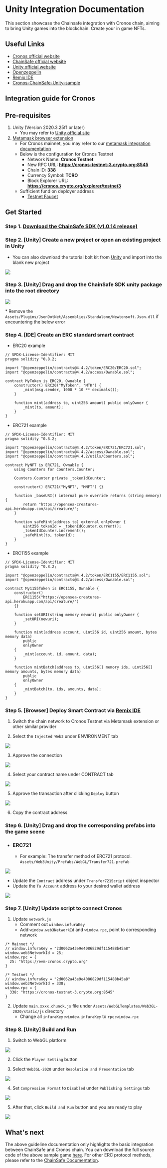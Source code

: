 
# Unity Integration Documentation

This section showcase the Chainsafe integration with Cronos chain, aiming to bring Unity games into the blockchain. Create your in game NFTs.

## Useful Links

- [Cronos official website](https://cronos.crypto.org/)
- [ChainSafe official website](https://chainsafe.github.io/)
- [Unity official website](https://unity.com/)
- [Openzeppelin](https://docs.openzeppelin.com/)
- [Remix IDE](https://remix.ethereum.org/)
- [Cronos-ChainSafe-Unity-sample](./assets/cronos-chainsafe-unity-sample.unitypackage.zip)

## Integration guide for Cronos

## Pre-requisites
1. Unity (Version 2020.3.25f1 or later)
   - You may refer to [Unity official site](https://unity3d.com/get-unity/download)
2. [Metamask browser extension](https://metamask.io/download/)
   - For Cronos mainnet, you may refer to our [metamask integration documentation](https://cronos.crypto.org/docs/getting-started/metamask.html#connecting-to-the-cronos-mainnet-beta)
   - Below is the configuration for Cronos Testnet
     - Network Name: **Cronos Testnet**
     - New RPC URL: **https://cronos-testnet-3.crypto.org:8545**
     - Chain ID: **338**
     - Currency Symbol: **TCRO**
     - Block Explorer URL: **https://cronos.crypto.org/explorer/testnet3**
   - Sufficient fund on deployer address
     - [Testnet Faucet](https://cronos.crypto.org/faucet/)

## Get Started

### Step 1. [Download the ChainSafe SDK (v1.0.14 release)](https://github.com/ChainSafe/web3.unity/releases/tag/v1.0.14)

### Step 2. [Unity] Create a new project or open an existing project in Unity
- You can also download the tutorial bolt kit from [Unity](https://assetstore.unity.com/packages/essentials/tutorial-projects/bolt-kit-platformer-tutorial-assets-168067) and import into the blank new project
<img src="./assets/cronos-gamefi-integration-step2.png" />

### Step 3. [Unity] Drag and drop the ChainSafe SDK unity package into the root directory
<img src="./assets/cronos-gamefi-integration-step3.png" />

  \* Remove the `Assets/Plugins/JsonDotNet/Assemblies/Standalone/Newtonsoft.Json.dll` if encountering the below error

### Step 4. [IDE] Create an ERC standard smart contract
- ERC20 example

```
// SPDX-License-Identifier: MIT
pragma solidity ^0.8.2;

import "@openzeppelin/contracts@4.4.2/token/ERC20/ERC20.sol";
import "@openzeppelin/contracts@4.4.2/access/Ownable.sol";

contract MyToken is ERC20, Ownable {
    constructor() ERC20("MyToken", "MTK") {
        _mint(msg.sender, 1000 * 10 ** decimals());
    }

    function mint(address to, uint256 amount) public onlyOwner {
        _mint(to, amount);
    }
}
```
- ERC721 example

```
// SPDX-License-Identifier: MIT
pragma solidity ^0.8.2;

import "@openzeppelin/contracts@4.4.2/token/ERC721/ERC721.sol";
import "@openzeppelin/contracts@4.4.2/access/Ownable.sol";
import "@openzeppelin/contracts@4.4.2/utils/Counters.sol";

contract MyNFT is ERC721, Ownable {
    using Counters for Counters.Counter;

    Counters.Counter private _tokenIdCounter;

    constructor() ERC721("MyNFT", "MNFT") {}

    function _baseURI() internal pure override returns (string memory) {
        return "https://opensea-creatures-api.herokuapp.com/api/creature/";
    }

    function safeMint(address to) external onlyOwner {
        uint256 tokenId = _tokenIdCounter.current();
        _tokenIdCounter.increment();
        _safeMint(to, tokenId);
    }
}

```
- ERC1155 example

```
// SPDX-License-Identifier: MIT
pragma solidity ^0.8.2;

import "@openzeppelin/contracts@4.4.2/token/ERC1155/ERC1155.sol";
import "@openzeppelin/contracts@4.4.2/access/Ownable.sol";

contract My1155Token is ERC1155, Ownable {
    constructor()
        ERC1155("https://opensea-creatures-api.herokuapp.com/api/creature/")
    {}

    function setURI(string memory newuri) public onlyOwner {
        _setURI(newuri);
    }

    function mint(address account, uint256 id, uint256 amount, bytes memory data)
        public
        onlyOwner
    {
        _mint(account, id, amount, data);
    }

    function mintBatch(address to, uint256[] memory ids, uint256[] memory amounts, bytes memory data)
        public
        onlyOwner
    {
        _mintBatch(to, ids, amounts, data);
    }
}

```
  
### Step 5. [Browser] Deploy Smart Contract via [Remix IDE](https://remix.ethereum.org/)
1. Switch the chain network to Cronos Testnet via Metamask extension or other similar provider
   
2. Select the `Injected Web3` under ENVIRONMENT tab
<img src="./assets/cronos-gamefi-integration-step5-1.png" />

3. Approve the connection
<img src="./assets/cronos-gamefi-integration-step5-2.png" />

4. Select your contract name under CONTRACT tab
<img src="./assets/cronos-gamefi-integration-step5-3.png" />

5. Approve the transaction after clicking `Deploy` button
<img src="./assets/cronos-gamefi-integration-step5-4.png" />

6. Copy the contract address

### Step 6. [Unity] Drag and drop the corresponding prefabs into the game scene

- ### ERC721
  - For example: The transfer method of ERC721 protocol. `Assets/Web3Unity/Prefabs/WebGL/Transfer721.prefab`
<img src="./assets/cronos-gamefi-integration-step6-1.png" />

  - Update the `Contract` address under `Transfer721Script` object inspector  
  - Update the `To Account` address to your desired wallet address
<img src="./assets/cronos-gamefi-integration-step6-2.png" />


### Step 7. [Unity] Update script to connect Cronos
  1. Update `network.js`
      - Comment out `window.infuraKey`
      - Add `window.web3NetworkId` and `window.rpc`, point to corresponding network
```
/* Mainnet */
// window.infuraKey = "2d0062a43e9e4086829df115488b45a8"
window.web3NetworkId = 25;
window.rpc = {
  25: "https://evm-cronos.crypto.org"
}
```

```
/* Testnet */
// window.infuraKey = "2d0062a43e9e4086829df115488b45a8"
window.web3NetworkId = 338;
window.rpc = {
  338: "https://cronos-testnet-3.crypto.org:8545"
}
```
  2. Update `main.xxxx.chunck.js` file under `Assets/WebGLTemplates/Web3GL-2020/static/js` directory
     - Change all `infuraKey:window.infuraKey` to `rpc:window.rpc`

### Step 8. [Unity] Build and Run
  1. Switch to WebGL platform
<img src="./assets/cronos-gamefi-integration-step8-1.png" />
   
  2. Click the `Player Setting` button

  3. Select `Web3GL-2020` under `Resolution and Presentation` tab
<img src="./assets/cronos-gamefi-integration-step8-2.png" />

  4. Set `Compression Format` to `Disabled` under `Publishing Settings` tab
<img src="./assets/cronos-gamefi-integration-step8-3.png" />

  5. After that, click `Build and Run` button and you are ready to play
<img src="./assets/cronos-gamefi-integration-step8-4.png" />


## What's next
The above guideline documentation only highlights the basic integration between ChainSafe and Cronos chain. You can download the full source code of the above sample game [here](./assets/cronos-chainsafe-unity-sample.unitypackage.zip). For other ERC protocol methods, please refer to the [ChainSafe Documentation](https://chainsafe.github.io/game-docs/).